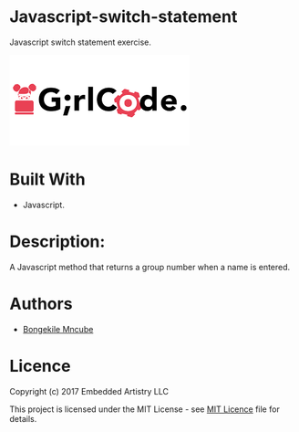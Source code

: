 # Javascript-switch-statement

Javascript switch statement exercise.

![GirlCode logo](girlcode.png)

# Built With

- Javascript.

# Description:

A Javascript method that returns a group number when a name is entered.

# Authors

- [Bongekile Mncube](https://github.com/BongekileM)

# Licence

Copyright (c) 2017 Embedded Artistry LLC

This project is licensed under the MIT License - see [MIT Licence](https://opensource.org/licenses/MIT) file for details.

